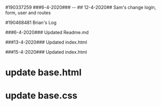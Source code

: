 
#190337259
###6-4-2020### -- ## 12-4-2020##
Sam's change login, form, user and routes



#190468481
Brian's Log

###6-4-2020###
Updated Readme.md

###13-4-2020###
Updated index.html

###15-4-2020###
Updated index.html

# update base.html
# update base.css

